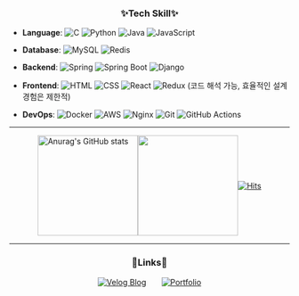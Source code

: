 <div align="center">
  <h3>✨Tech Skill✨</h3>
</div>

<div>

  - **Language**: 
  ![C](https://img.shields.io/badge/-C-00599C?style=flat&logo=c&logoColor=white)
  ![Python](https://img.shields.io/badge/-Python-3776AB?style=flat&logo=python&logoColor=white)
  ![Java](https://img.shields.io/badge/-Java-007396?style=flat&logo=java&logoColor=white)
  ![JavaScript](https://img.shields.io/badge/-JavaScript-F7DF1E?style=flat&logo=javascript&logoColor=white)
  
  - **Database**: 
  ![MySQL](https://img.shields.io/badge/-MySQL-4479A1?style=flat&logo=mysql&logoColor=white)
  ![Redis](https://img.shields.io/badge/-Redis-DC382D?style=flat&logo=redis&logoColor=white)
  
  - **Backend**: 
  ![Spring](https://img.shields.io/badge/-Spring-6DB33F?style=flat&logo=spring&logoColor=white)
  ![Spring Boot](https://img.shields.io/badge/-Spring%20Boot-6DB33F?style=flat&logo=springboot&logoColor=white)
  ![Django](https://img.shields.io/badge/-Django-092E20?style=flat&logo=django&logoColor=white)
  
  - **Frontend**: 
  ![HTML](https://img.shields.io/badge/-HTML-E34F26?style=flat&logo=html5&logoColor=white)
  ![CSS](https://img.shields.io/badge/-CSS-1572B6?style=flat&logo=css3&logoColor=white)
  ![React](https://img.shields.io/badge/-React-61DAFB?style=flat&logo=react&logoColor=white)
  ![Redux](https://img.shields.io/badge/-Redux-764ABC?style=flat&logo=redux&logoColor=white)
  (코드 해석 가능, 효율적인 설계 경험은 제한적)
  
  - **DevOps**: 
  ![Docker](https://img.shields.io/badge/-Docker-2496ED?style=flat&logo=docker&logoColor=white)
  ![AWS](https://img.shields.io/badge/-AWS-232F3E?style=flat&logo=amazonaws&logoColor=white)
  ![Nginx](https://img.shields.io/badge/-Nginx-009639?style=flat&logo=nginx&logoColor=white)
  ![Git](https://img.shields.io/badge/-Git-F05032?style=flat&logo=git&logoColor=white)
  ![GitHub Actions](https://img.shields.io/badge/-GitHub%20Actions-2088FF?style=flat&logo=githubactions&logoColor=white)

</div>

---

<div style="display: flex; justify-content: center; align-items: center;">

  <img align="center" style="height:180px" src="https://github-readme-stats.vercel.app/api?username=jaehyun-0103&show_icons=true&theme=radical" alt="Anurag's GitHub stats" />
  <img align="center" style="height:180px" src="https://github-readme-stats.vercel.app/api/top-langs/?username=jaehyun-0103&layout=compact&theme=radical&hide_border=true" />

  <br>
  <br>
  
  [![Hits](https://hits.seeyoufarm.com/api/count/incr/badge.svg?url=https%3A%2F%2Fgithub.com%2Fjaehyun-0103&count_bg=%23399DC6&title_bg=%236D6D6D&icon=&icon_color=%23E7E7E7&title=hits%F0%9F%8E%89&edge_flat=false)](https://hits.seeyoufarm.com)

</div>

---

<div align="center">
  <h3>🔗Links🔗</h3>
</div>

<div align="center">

  [![Velog Blog](https://img.shields.io/badge/Velog-Blog-20C997?style=flat&logo=blogger&logoColor=white)](https://velog.io/@jjaehyun/posts)
  &nbsp;&nbsp;&nbsp;&nbsp;&nbsp;
  [![Portfolio](https://img.shields.io/badge/Notion-Portfolio-1D72C2?style=flat&logo=notion&logoColor=white)](https://aquamarine-question-698.notion.site/Jo-Jae-Hyun-4eea6eb2ca3f46ceae591187cef79abe)

</div>

<!--

- 🔭 I’m currently working on ...
- 🌱 I’m currently learning ...
- 👯 I’m looking to collaborate on ...
- 🤔 I’m looking for help with ...
- 💬 Ask me about ...
- 📫 How to reach me: ...
- 😄 Pronouns: ...
- ⚡ Fun fact: ...
-->

